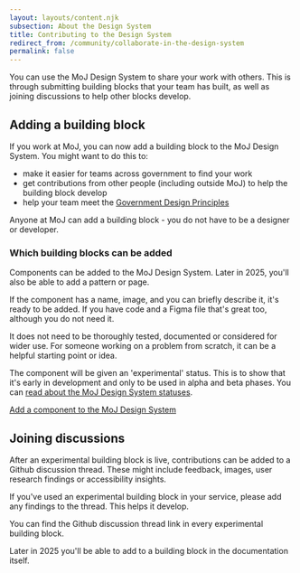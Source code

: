```yaml
---
layout: layouts/content.njk
subsection: About the Design System
title: Contributing to the Design System
redirect_from: /community/collaborate-in-the-design-system
permalink: false
---
```


You can use the MoJ Design System to share your work with others. This is through submitting building blocks that your team has built, as well as joining discussions to help other blocks develop.

## Adding a building block

If you work at MoJ, you can now add a building block to the MoJ Design System. You might want to do this to:

- make it easier for teams across government to find your work
- get contributions from other people (including outside MoJ) to help the building block develop
- help your team meet the [Government Design Principles](https://www.gov.uk/guidance/government-design-principles)

Anyone at MoJ can add a building block - you do not have to be a designer or developer.

### Which building blocks can be added

Components can be added to the MoJ Design System. Later in 2025, you'll also be able to add a pattern or page.

If the component has a name, image, and you can briefly describe it, it's ready to be added. If you have code and a Figma file that's great too, although you do not need it.

It does not need to be thoroughly tested, documented or considered for wider use. For someone working on a problem from scratch, it can be a helpful starting point or idea.

The component will be given an 'experimental' status. This is to show that it's early in development and only to be used in alpha and beta phases. You can [read about the MoJ Design System statuses](/design-system-statuses/).

[Add a component to the MoJ Design System](/contribute/add-new-component/start)

## Joining discussions

After an experimental building block is live, contributions can be added to a Github discussion thread. These might include feedback, images, user research findings or accessibility insights.

If you've used an experimental building block in your service, please add any findings to the thread. This helps it develop.  

You can find the Github discussion thread link in every experimental building block.

<div class="govuk-inset-text">
Later in 2025 you'll be able to add to a building block in the documentation itself.
</div>
